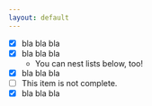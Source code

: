 ```yaml
---
layout: default
---
```


- [x] bla bla bla
- [x] bla bla bla
  - You can nest lists below, too!
- [x] bla bla bla
- [ ] This item is not complete.
- [x] bla bla bla
